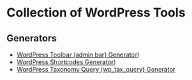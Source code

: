 # Collection of WordPress Tools

## Generators
- [WordPress Toolbar (admin bar) Generator]([https://generatewp.com/toolbar/))
- [WordPress Shortcodes Generator]([https://generatewp.com/shortcodes/))
- [WordPress Taxonomy Query (wp_tax_query) Generator]([https://duckduckgo.com](https://generatewp.com/wp_tax_query/))
